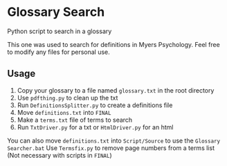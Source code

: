 # Glossary Search
Python script to search in a glossary

This one was used to search for definitions in Myers Psychology. Feel free to modify any files for personal use.

##  Usage

1. Copy your glossary to a file named `glossary.txt` in the root directory
2. Use `pdfthing.py` to clean up the txt
3. Run `DefinitionsSplitter.py` to create a definitions file
4. Move `definitions.txt` into `FINAL`
5. Make a `terms.txt` file of terms to search
6. Run `TxtDriver.py` for a txt or `HtmlDriver.py` for an html

You can also move `definitions.txt` into `Script/Source` to use the `Glossary Searcher.bat`
Use `Termsfix.py` to remove page numbers from a terms list (Not necessary with scripts in `FINAL`)
